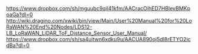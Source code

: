https://www.dropbox.com/sh/mguubc9qil41kfm/AACracOihED7HBlevBMKpoaGa?dl=0
http://wiki.dragino.com/xwiki/bin/view/Main/User%20Manual%20for%20LoRaWAN%20End%20Nodes/LDS12-LB_LoRaWAN_LiDAR_ToF_Distance_Sensor_User_Manual/
https://www.dropbox.com/sh/sa4uitwn6xdku9u/AACUA890oj5dl8rETYO2icdBa?dl=0
